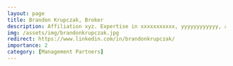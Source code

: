 ```yaml
---
layout: page
title: Brandon Krupczak, Broker
description: Affiliation xyz. Expertise in xxxxxxxxxxx, yyyyyyyyyyyy, and zzzzzzzzzz.
img: /assets/img/brandonkrupczak.jpg
redirect: https://www.linkedin.com/in/brandonkrupczak/
importance: 2
category: [Management Partners]
---
```

